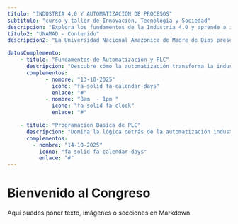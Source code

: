 ```yaml
---
titulo: "INDUSTRIA 4.0 Y AUTOMATIZACION DE PROCESOS"
subtitulo: "curso y taller de Innovación, Tecnología y Sociedad"
descripcion: "Explora los fundamentos de la Industria 4.0 y aprende a implementar automatización de procesos con PLC. Un espacio práctico para desarrollar habilidades clave en el control y la digitalización industrial."
titulo2: "UNAMAD - Contenido"
descripcion2: "La Universidad Nacional Amazonica de Madre de Dios presenta el curso-taller “Industria 4.0 y Automatización de Procesos con PLC” "

datosComplemento: 
    - titulo: "Fundamentos de Automatizaciòn y PLC"
      descripcion: "Descubre cómo la automatización transforma la industria moderna: aprende los fundamentos del control industrial y la programación de PLC, pilares esenciales de la Industria 4.0. ¡Da el siguiente paso hacia el futuro tecnológico!"
      complementos:
            - nombre: "13-10-2025"
              icono: "fa-solid fa-calendar-days"
              enlace: "#"
            - nombre: "8am  - 1pm "
              icono: "fa-solid fa-clock"
              enlace: "#"

    - titulo: "Programacion Basica de PLC" 
      descripcion: "Domina la lógica detrás de la automatización industrial aprendiendo programación básica de PLC. Comprende cómo las máquinas “piensan” y da tus primeros pasos hacia el control inteligente de procesos."
      complementos:
        - nombre: "14-10-2025"
          icono: "fa-solid fa-calendar-days"
          enlace: "#"
---
```


# Bienvenido al Congreso
Aquí puedes poner texto, imágenes o secciones en Markdown.
